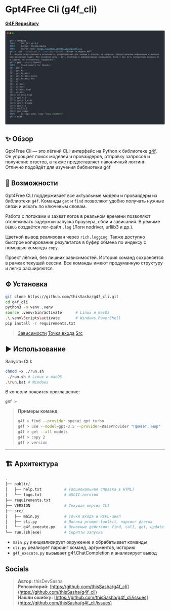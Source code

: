 # Gpt4Free Cli (g4f_cli)

[**G4F Repository**](https://github.com/techwithanirudh/g4f?tab=readme-ov-file)

![Gpt4Free CLI Banner](/public/banner.svg)

## ✨ Обзор

Gpt4Free Cli — это лёгкий CLI-интерфейс на Python к библиотеке [g4f](https://pypi.org/project/g4f/).  
Он упрощает поиск моделей и провайдеров, отправку запросов и получение ответов, а также предоставляет лаконичный логгинг. Отлично подойдёт для изучения библиотеки g4f

## 🚀 Возможности

Gpt4Free CLI поддерживает все актуальные модели и провайдеры из библиотеки `g4f`. Команды `get` и `find` позволяют удобно получать нужные связи и искать по ключевым словам.

Работа с потоками и захват логов в реальном времени позволяют отслеживать задержки запуска браузера, сбои и зависания. В режиме `DEBUG` создаётся лог-файл `.log` (Логи nodriver, urllib3 и др.).

Цветной вывод реализован через `rich.logging`. Также доступно быстрое копирование результатов в буфер обмена по индексу с помощью команды `copy`.

Проект лёгкий, без лишних зависимостей. История команд сохраняется в рамках текущей сессии. Все команды имеют продуманную структуру и легко расширяются.

## ⚙️ Установка

```bash
git clone https://github.com/thisSasha/g4f_cli.git
cd g4f_cli
python3 -m venv .venv
source .venv/bin/activate      # Linux и macOS
.\.venv\Scripts\activate       # Windows PowerShell
pip install -r requirements.txt
````

> [Зависимости](https://github.com/thisSasha/g4f_cli/blob/main/requirements.txt)
> [Точка входа](https://github.com/thisSasha/g4f_cli/blob/main/src/main.py)
> [Src](https://github.com/thisSasha/g4f_cli/tree/main/src)

## ▶️ Использование

Запусти CLI:

```bash
chmod +x ./run.sh
 ./run.sh # Linux и macOS
.\run.bat # Windows

```

В консоли появится приглашение:

```text
g4f > 
```

> **Примеры команд**
>
> ```bash
> g4f > find --provider openai gpt turbo
> g4f > use --model=gpt-3.5 --provider=BaseProvider "Привет, мир"
> g4f > get --all models
> g4f > copy 2
> g4f > version
> ```

---

## 🏗️ Архитектура

``` s
.
├── public/
│   ├── help.txt          # (опциональная справка в HTML)
│   └── logo.txt          # ASCII-логотип
├── requirements.txt
├── VERSION               # Текущая версия CLI
├── src/
│   ├── main.py           # Точка входа и REPL-цикл
│   ├── cli.py            # Логика prompt-toolkit, парсинг флагов
│   └── g4f_execute.py    # Основные действия: find, call, get, update
└── run.{sh|exe}          # Скрипты запуска
```

- `main.py` инициализирует окружение и обрабатывает команды
- `cli.py` реализует парсинг команд, аргументов, историю
- `g4f_execute.py` вызывает g4f.ChatCompletion и анализирует вывод

## Socials

> **Автор:** thisDevSasha  
> **Репозиторий:** [https://github.com/thisSasha/g4f_cli](https://github.com/thisSasha/g4f_cli)  
> **Нашли ошибку:** [https://github.com/thisSasha/g4f_cli/issues](https://github.com/thisSasha/g4f_cli/issues)
